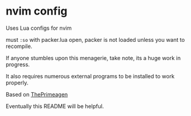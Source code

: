 # nvim config

Uses Lua configs for nvim

must `:so` with packer.lua open, packer is not loaded unless you want to recompile.

If anyone stumbles upon this menagerie, take note, its a huge work in progress.

It also requires numerous external programs to be installed to work properly.

Based on [ThePrimeagen](https://github.com/ThePrimeagen/init.lua)

Eventually this README will be helpful.
